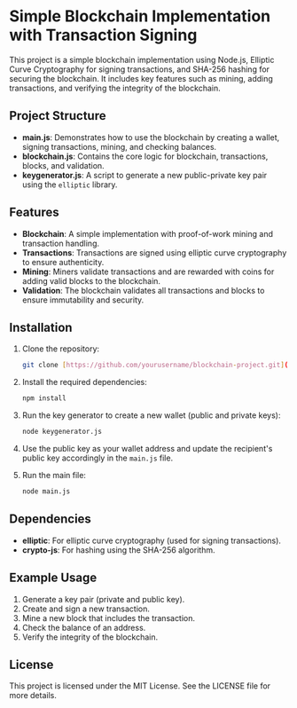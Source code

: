 # Simple Blockchain Implementation with Transaction Signing

This project is a simple blockchain implementation using Node.js, Elliptic Curve Cryptography for signing transactions, and SHA-256 hashing for securing the blockchain. It includes key features such as mining, adding transactions, and verifying the integrity of the blockchain.

## Project Structure

- **main.js**: Demonstrates how to use the blockchain by creating a wallet, signing transactions, mining, and checking balances.
- **blockchain.js**: Contains the core logic for blockchain, transactions, blocks, and validation.
- **keygenerator.js**: A script to generate a new public-private key pair using the `elliptic` library.

## Features

- **Blockchain**: A simple implementation with proof-of-work mining and transaction handling.
- **Transactions**: Transactions are signed using elliptic curve cryptography to ensure authenticity.
- **Mining**: Miners validate transactions and are rewarded with coins for adding valid blocks to the blockchain.
- **Validation**: The blockchain validates all transactions and blocks to ensure immutability and security.

## Installation

1. Clone the repository:
    ```bash
    git clone [https://github.com/yourusername/blockchain-project.git](https://github.com/DipeshK47/Blockchain-with-JavaScript)
    ```

2. Install the required dependencies:
    ```bash
    npm install
    ```

3. Run the key generator to create a new wallet (public and private keys):
    ```bash
    node keygenerator.js
    ```

4. Use the public key as your wallet address and update the recipient's public key accordingly in the `main.js` file.

5. Run the main file:
    ```bash
    node main.js
    ```

## Dependencies

- **elliptic**: For elliptic curve cryptography (used for signing transactions).
- **crypto-js**: For hashing using the SHA-256 algorithm.

## Example Usage

1. Generate a key pair (private and public key).
2. Create and sign a new transaction.
3. Mine a new block that includes the transaction.
4. Check the balance of an address.
5. Verify the integrity of the blockchain.

## License

This project is licensed under the MIT License. See the LICENSE file for more details.
